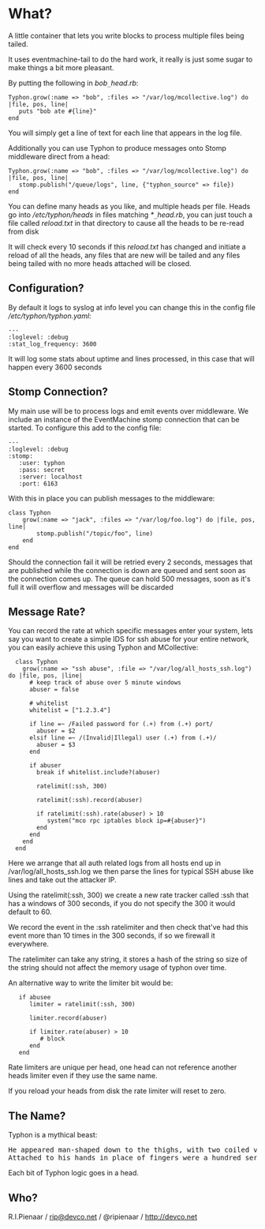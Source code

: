 What?
=====

A little container that lets you write blocks to process multiple files being tailed.

It uses eventmachine-tail to do the hard work, it really is just some sugar to make
things a bit more pleasant.

By putting the following in _bob`_`head.rb_:

    Typhon.grow(:name => "bob", :files => "/var/log/mcollective.log") do |file, pos, line|
       puts "bob ate #{line}"
    end

You will simply get a line of text for each line that appears in the log file.

Additionally you can use Typhon to produce messages onto Stomp middleware direct from
a head:

    Typhon.grow(:name => "bob", :files => "/var/log/mcollective.log") do |file, pos, line|
       stomp.publish("/queue/logs", line, {"typhon_source" => file})
    end

You can define many heads as you like, and multiple heads per file.  Heads go into
_/etc/typhon/heads_ in files matching _*`_`head.rb_, you can just touch a file called
_reload.txt_ in that directory to cause all the heads to be re-read from disk

It will check every 10 seconds if this _reload.txt_ has changed and initiate a reload
of all the heads, any files that are new will be tailed and any files being tailed with
no more heads attached will be closed.

Configuration?
--------------

By default it logs to syslog at info level you can change this in the config file
_/etc/typhon/typhon.yaml_:

    ---
    :loglevel: :debug
    :stat_log_frequency: 3600

It will log some stats about uptime and lines processed, in this case that will happen
every 3600 seconds

Stomp Connection?
-----------------

My main use will be to process logs and emit events over middleware.  We include an
instance of the EventMachine stomp connection that can be started.  To configure this
add to the config file:

    ---
    :loglevel: :debug
    :stomp:
       :user: typhon
       :pass: secret
       :server: localhost
       :port: 6163

With this in place you can publish messages to the middleware:

    class Typhon
        grow(:name => "jack", :files => "/var/log/foo.log") do |file, pos, line|
            stomp.publish("/topic/foo", line)
        end
    end

Should the connection fail it will be retried every 2 seconds, messages that are
published while the connection is down are queued and sent soon as the connection
comes up.  The queue can hold 500 messages, soon as it's full it will overflow and
messages will be discarded

Message Rate?
-------------

You can record the rate at which specific messages enter your system, lets say you want
to create a simple IDS for ssh abuse for your entire network, you can easily achieve this
using Typhon and MCollective:

      class Typhon
        grow(:name => "ssh abuse", :file => "/var/log/all_hosts_ssh.log") do |file, pos, |line|
          # keep track of abuse over 5 minute windows
          abuser = false

          # whitelist
          whitelist = ["1.2.3.4"]

          if line =~ /Failed password for (.+) from (.+) port/
            abuser = $2
          elsif line =~ /(Invalid|Illegal) user (.+) from (.+)/
            abuser = $3
          end

          if abuser
            break if whitelist.include?(abuser)

            ratelimit(:ssh, 300)

            ratelimit(:ssh).record(abuser)

            if ratelimit(:ssh).rate(abuser) > 10
               system("mco rpc iptables block ip=#{abuser}")
            end
          end
        end
      end

Here we arrange that all auth related logs from all hosts end up in /var/log/all_hosts_ssh.log
we then parse the lines for typical SSH abuse like lines and take out the attacker IP.

Using the ratelimit(:ssh, 300) we create a new rate tracker called :ssh that has a windows of 300
seconds, if you do not specify the 300 it would default to 60.

We record the event in the :ssh ratelimiter and then check that've had this event more than 10
times in the 300 seconds, if so we firewall it everywhere.

The ratelimiter can take any string, it stores a hash of the string so size of the string should not
affect the memory usage of typhon over time.

An alternative way to write the limiter bit would be:

       if abusee
          limiter = ratelimit(:ssh, 300)

          limiter.record(abuser)

          if limiter.rate(abuser) > 10
             # block
          end
       end

Rate limiters are unique per head, one head can not reference another heads limiter even if they
use the same name.

If you reload your heads from disk the rate limiter will reset to zero.

The Name?
---------
Typhon is a mythical beast:

<pre>
He appeared man-shaped down to the thighs, with two coiled vipers in place of legs.
Attached to his hands in place of fingers were a hundred serpent heads, fifty per hand.
</pre>

Each bit of Typhon logic goes in a head.

Who?
----

R.I.Pienaar / rip@devco.net / @ripienaar / http://devco.net
